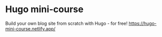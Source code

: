 # Hugo mini-course

Build your own blog site from scratch with Hugo - for free!
https://hugo-mini-course.netlify.app/
